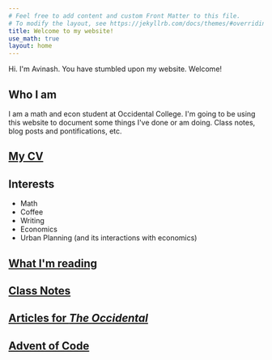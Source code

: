 ```yaml
---
# Feel free to add content and custom Front Matter to this file.
# To modify the layout, see https://jekyllrb.com/docs/themes/#overriding-theme-defaults
title: Welcome to my website!
use_math: true
layout: home
---
```

Hi. I'm Avinash. You have stumbled upon my website. Welcome! 

## Who I am
I am a math and econ student at Occidental College. I'm going to be using this website to document some things I've done or am doing. Class notes, blog posts and pontifications, etc.

## [My CV](https://ai-bearing.github.io/CVDraft.pdf)

## Interests
- Math
- Coffee
- Writing
- Economics
- Urban Planning (and its interactions with economics)

## [What I'm reading](https://aiyer.notion.site/30eab91bd1ac46b5890bf3f44e24dd9b?v=e2eb4a06677b4cc3aa410c9d7bf6212d)

## [Class Notes](classnotes.md)

## [Articles for *The Occidental*](https://theoccidentalnews.com/author/iyera)

## [Advent of Code](adventofcode.md)


